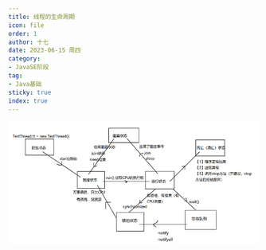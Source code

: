 ```yaml
---
title: 线程的生命周期
icon: file
order: 1
author: 十七
date: 2023-06-15 周四
category:
- JavaSE阶段
tag:
- Java基础
sticky: true
index: true
---
```



![](./assets/Pasted_image_20230326164008.png)
